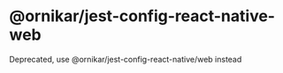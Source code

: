 # @ornikar/jest-config-react-native-web

Deprecated, use @ornikar/jest-config-react-native/web instead
